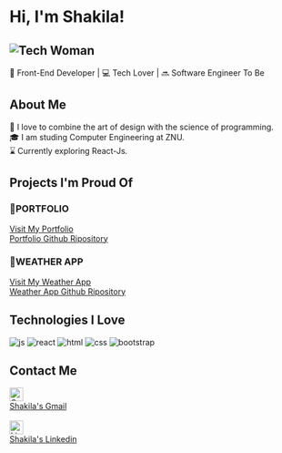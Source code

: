 # Hi, I'm Shakila! 
![Tech Woman](https://img.icons8.com/external-flat-wichaiwi/64/000000/external-designer-gig-economy-flat-wichaiwi.png) 
-
🚀 Front-End Developer | 💻 Tech Lover | 🔜 Software Engineer To Be

## About Me

🎨 I love to combine the art of design with the science of programming.
<br/>
🎓 I am studing Computer Engineering at ZNU.
<br/>
⌛ Currently exploring React-Js.

## Projects I'm Proud Of

### 📌PORTFOLIO 
<a href="https://tubular-narwhal-219d42.netlify.app/" target="_blank">
    Visit My Portfolio
</a>
<br/>
<a href="https://github.com/Shackila/portfolio" target="_blank">
    Portfolio Github Ripository
</a>

### 📌WEATHER APP
   <a href="https://regal-kitten-46db67.netlify.app/" target="_blank">
     Visit My Weather App
</a>
<br/>
  <a href="https://github.com/Shackila/semi-advanced-weather-app" target="_blank">
    Weather App Github Ripository
</a>
  
## Technologies I Love
![js](https://github.com/Shackila/Shackila/assets/105964124/cf9a0970-6736-4f6f-bcc2-8632267ce703)
 ![react](https://github.com/Shackila/Shackila/assets/105964124/fe52203a-60e7-4c5b-b98a-76001bc11ddb)
 ![html](https://github.com/Shackila/Shackila/assets/105964124/43f18783-bfa7-4cdb-92f4-44e0eae7ec32)
 ![css](https://github.com/Shackila/Shackila/assets/105964124/2d060331-46cf-4a6b-b934-19be3df78a17)
 ![bootstrap](https://github.com/Shackila/Shackila/assets/105964124/47dcce29-f47b-42b1-a100-2da769ea34cf)





## Contact Me

  <div>
  <img src="https://github.com/Shackila/Shackila/assets/105964124/62ce87de-05d8-4a03-bcc6-f9a15fc50e0b" alt="Gmail Icon" width="24" height="24">
      <br/>
    <a href="mvd.shakila@gmail.com" target="_blank">
 Shakila's Gmail
      </a>
    </div>

<br/>
<div>
  <img src="https://github.com/Shackila/Shackila/assets/105964124/c20fb34e-1b5f-46f9-8629-5e2dd4546f0d" alt="LinkedIn Icon" width="24" height="24">
    <br/>
  <a href="https://www.linkedin.com/in/shakila-movahed" target="_blank">
  Shakila's Linkedin
</a>
</div>
